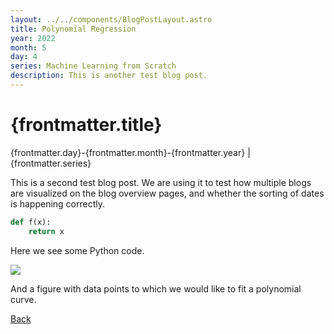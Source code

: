 ```yaml
---
layout: ../../components/BlogPostLayout.astro
title: Polynomial Regression
year: 2022
month: 5
day: 4
series: Machine Learning from Scratch
description: This is another test blog post.
---
```


<h1>{frontmatter.title}</h1>

<div class="text-dark text-opacity-50 mb-4">
    {frontmatter.day}-{frontmatter.month}-{frontmatter.year} | {frontmatter.series}
</div>

This is a second test blog post. We are using it to test how multiple blogs are
visualized on the blog overview pages, and whether the sorting of dates is 
happening correctly.

```python
def f(x):
    return x
```

Here we see some Python code.

<div>
    <img src="/imgs/figure1.png" class="mx-auto d-block">
</div>

And a figure with data points to which we would like to fit a polynomial curve.

<a href="/blog">Back</a>